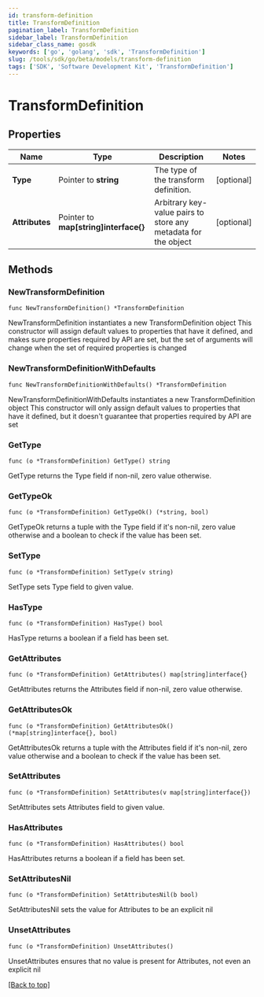 ```yaml
---
id: transform-definition
title: TransformDefinition
pagination_label: TransformDefinition
sidebar_label: TransformDefinition
sidebar_class_name: gosdk
keywords: ['go', 'golang', 'sdk', 'TransformDefinition'] 
slug: /tools/sdk/go/beta/models/transform-definition
tags: ['SDK', 'Software Development Kit', 'TransformDefinition']
---
```


# TransformDefinition

## Properties

Name | Type | Description | Notes
------------ | ------------- | ------------- | -------------
**Type** |  Pointer to **string** | The type of the transform definition. | [optional] 
**Attributes** |  Pointer to **map[string]interface{}** | Arbitrary key-value pairs to store any metadata for the object | [optional] 

## Methods

### NewTransformDefinition

`func NewTransformDefinition() *TransformDefinition`

NewTransformDefinition instantiates a new TransformDefinition object
This constructor will assign default values to properties that have it defined,
and makes sure properties required by API are set, but the set of arguments
will change when the set of required properties is changed

### NewTransformDefinitionWithDefaults

`func NewTransformDefinitionWithDefaults() *TransformDefinition`

NewTransformDefinitionWithDefaults instantiates a new TransformDefinition object
This constructor will only assign default values to properties that have it defined,
but it doesn't guarantee that properties required by API are set

### GetType

`func (o *TransformDefinition) GetType() string`

GetType returns the Type field if non-nil, zero value otherwise.

### GetTypeOk

`func (o *TransformDefinition) GetTypeOk() (*string, bool)`

GetTypeOk returns a tuple with the Type field if it's non-nil, zero value otherwise
and a boolean to check if the value has been set.

### SetType

`func (o *TransformDefinition) SetType(v string)`

SetType sets Type field to given value.

### HasType

`func (o *TransformDefinition) HasType() bool`

HasType returns a boolean if a field has been set.

### GetAttributes

`func (o *TransformDefinition) GetAttributes() map[string]interface{}`

GetAttributes returns the Attributes field if non-nil, zero value otherwise.

### GetAttributesOk

`func (o *TransformDefinition) GetAttributesOk() (*map[string]interface{}, bool)`

GetAttributesOk returns a tuple with the Attributes field if it's non-nil, zero value otherwise
and a boolean to check if the value has been set.

### SetAttributes

`func (o *TransformDefinition) SetAttributes(v map[string]interface{})`

SetAttributes sets Attributes field to given value.

### HasAttributes

`func (o *TransformDefinition) HasAttributes() bool`

HasAttributes returns a boolean if a field has been set.

### SetAttributesNil

`func (o *TransformDefinition) SetAttributesNil(b bool)`

 SetAttributesNil sets the value for Attributes to be an explicit nil

### UnsetAttributes
`func (o *TransformDefinition) UnsetAttributes()`

UnsetAttributes ensures that no value is present for Attributes, not even an explicit nil

[[Back to top]](#) 



